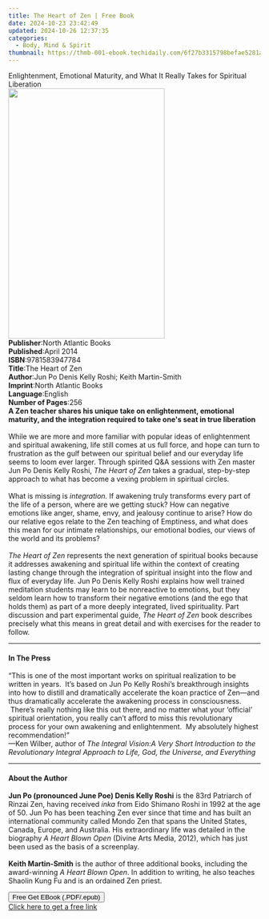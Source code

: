 ```yaml
---
title: The Heart of Zen | Free Book
date: 2024-10-23 23:42:49
updated: 2024-10-26 12:37:35
categories:
  - Body, Mind & Spirit
thumbnail: https://thmb-001-ebook.techidaily.com/6f27b3315798befae5281a800c2c5a814762c819745119c868042751d6fab2e4.jpg
---
```

<main id="book-container">
  <div class="flex flex-col">
    <div class="book-brief flex-1 py-6 px-4 sm:p-6 md:py-10 md:px-8">
      <!-- brief-->
      <div class="book-brief-main">
        Enlightenment, Emotional Maturity, and What It Really Takes for
        Spiritual Liberation
      </div>
    </div>
    <div
      class="book-meta-info flex-1 grid gap-4 col-start-1 col-end-3 row-start-1 sm:mb-6 sm:grid-cols-4 lg:gap-6 lg:col-start-2 lg:row-end-6 lg:row-span-6 lg:mb-0"
    >
      <div
        class="book-meta-info-left place-content-center mt-4 p-4 text-sm leading-6 col-start-2 col-span-2 dark:text-slate-400"
      >
        <img
          class="w-full h-500 object-cover rounded-lg sm:h-255 sm:col-span-2 lg:col-span-full"
          src="https://img-001-ebook.techidaily.com/4376bee62d3a56c98f62a924e5391f545fa532c4150948e2881800b402b20343.jpg"
          alt=""
          width="312"
          height="500"
        />
      </div>
      <div
        class="book-meta-info-right mt-2 col-start-1 row-start-2 col-span-3 self-center"
      >
        <!-- meta data  -->
        <div class="flex flex-col px-4 md:px-8">
          <div class="flex-1">
            <strong>Publisher</strong>:<span class="px-2"
              >North Atlantic Books</span
            >
          </div>
          <div class="flex-1">
            <strong>Published</strong>:<span class="px-2">April 2014</span>
          </div>
          <div class="flex-1">
            <strong>ISBN</strong>:<span class="px-2">9781583947784</span>
          </div>
          <div class="flex-1">
            <strong>Title</strong>:<span class="px-2">The Heart of Zen</span>
          </div>
          <div class="flex-1">
            <strong>Author</strong>:<span class="px-2"
              >Jun Po Denis Kelly Roshi; Keith Martin-Smith</span
            >
          </div>
          <div class="flex-1">
            <strong>Imprint</strong>:<span class="px-2"
              >North Atlantic Books</span
            >
          </div>
          <div class="flex-1">
            <strong>Language</strong>:<span class="px-2">English</span>
          </div>
          <div class="flex-1">
            <strong>Number of Pages</strong>:<span class="px-2">256</span>
          </div>
        </div>
      </div>
    </div>
    <div class="book-description flex-1 py-6 px-4 sm:p-6 md:py-10 md:px-8">
      <div class="book-description-main">
        <div accordion-content="" id="description">
          <b
            >A Zen teacher shares his unique&nbsp;take on enlightenment,
            emotional maturity, and the integration required to take one's seat
            in true liberation</b
          ><br /><br />While we are more and more familiar with popular ideas of
          enlightenment and spiritual awakening, life still comes at us full
          force, and hope can turn to frustration as the gulf between our
          spiritual belief and our everyday life seems to loom ever larger.
          Through spirited Q&amp;A sessions with Zen master Jun Po Denis Kelly
          Roshi, <i>The Heart of Zen </i>takes a gradual, step-by-step approach
          to what has become a vexing problem in spiritual circles.
          <br /><br />What is missing is <i>integration. </i> If awakening truly
          transforms every part of the life of a person, where are we getting
          stuck? How can negative emotions like anger, shame, envy, and jealousy
          continue to arise? How do our relative egos relate to the Zen teaching
          of Emptiness, and what does this mean for our intimate relationships,
          our emotional bodies, our views of the world and its problems?
          <br /><br /><i>The Heart of Zen </i>represents the next generation of
          spiritual books because it addresses awakening and spiritual life
          within the context of creating lasting change through the integration
          of spiritual insight into the flow and flux of everyday life. Jun Po
          Denis Kelly Roshi explains how well trained meditation students may
          learn to be nonreactive to emotions, but they seldom learn how to
          transform their negative emotions (and the ego that holds them) as
          part of a more deeply integrated, lived spirituality. Part discussion
          and part experimental guide, <i>The Heart of Zen</i> book describes
          precisely what this means in great detail and with exercises for the
          reader to follow.
        </div>
        <div class="accordion-fader"></div>
      </div>
    </div>
    <div class="book-excerpts flex-1 py-6 px-4 sm:p-6 md:py-10 md:px-8">
      <!-- excerpts-->
      <div class="book-excerpts-main">
        <hr />
        <h4 class="placeholder placeholder-heading">
          <span>In The Press</span>
        </h4>
        <p>
          “This is one of the most important works on spiritual realization to
          be written in years. &nbsp;It’s based on Jun Po Kelly Roshi’s
          breakthrough insights into how to distill and dramatically accelerate
          the koan practice of Zen—and thus dramatically accelerate the
          awakening process in consciousness. &nbsp;There’s really nothing like
          this out there, and no matter what your ‘official’ spiritual
          orientation, you really can’t afford to miss this revolutionary
          process for your own awakening and enlightenment. &nbsp;My absolutely
          highest recommendation!”<br />—Ken Wilber, author of&nbsp;<i
            >The Integral Vision:A Very Short Introduction to the Revolutionary
            Integral Approach to Life, God, the Universe, and Everything<br
          /></i>
        </p>
      </div>
    </div>
    <div class="book-about-author flex-1 py-6 px-4 sm:p-6 md:py-10 md:px-8">
      <!-- about author-->
      <div class="book-main-author-main">
        <hr />
        <h4 class="placeholder placeholder-heading">
          <span>About the Author</span>
        </h4>
        <p>
          <b>Jun Po (pronounced June Poe) Denis Kelly Roshi</b> is the 83rd
          Patriarch of Rinzai Zen, having received <i>inka</i> from Eido Shimano
          Roshi in 1992 at the age of 50. Jun Po has been teaching Zen ever
          since that time and has built an international community called Mondo
          Zen that spans the United States, Canada, Europe, and
          Australia.&nbsp;His extraordinary life was detailed in the biography
          <i>A Heart Blown Open</i> (Divine Arts Media, 2012), which has just
          been used as the basis of a screenplay.<br /><br /><b
            >Keith Martin-Smith</b
          >
          is the author of three additional books, including the
          award-winning&nbsp;<i>A Heart Blown Open</i>. In addition to writing,
          he also teaches Shaolin Kung Fu and is an ordained Zen priest.
        </p>
      </div>
    </div>
    <div class="book-free-get flex-1 py-6 px-4 sm:p-6 md:py-10 md:px-8">
      <button
        id="btn-free-get"
        class="bg-blue-500 hover:bg-blue-700 text-white font-bold py-2 px-4 rounded"
      >
        Free Get EBook (.PDF/.epub)
      </button>
      <div id="countdown-display" class="px-2 text-lg mt-2"></div>
      <a
        id="free-link"
        class="hidden bg-blue-500 hover:bg-blue-700 text-white font-bold py-2 px-4 rounded"
        href="https://www.ebooks.com/en-us/book/1483870/the-heart-of-zen/jun-po-denis-kelly-roshi/"
        target="_blank"
        >Click here to get a free link</a
      >
    </div>
    <script>
      let countdownTime = 0;
      let countdownInterval = null;
      document
        .getElementById('btn-free-get')
        .addEventListener('click', startCountdown);
      function startCountdown() {
        countdownTime = new Date().getTime() + 60000 * 3;
        countdownInterval = setInterval(updateCountdown, 1000);
        document.getElementById('btn-free-get').disabled = true;
        document
          .getElementById('btn-free-get')
          .classList.add('bg-gray-500', 'cursor-not-allowed');
      }
      function updateCountdown() {
        let currentTime = new Date().getTime();
        let timeLeft = countdownTime - currentTime;
        let secondsLeft = Math.floor(timeLeft / 1000);
        document.getElementById('countdown-display').innerHTML =
          `Remaining time: ${secondsLeft} seconds.`;
        if (secondsLeft <= 0) {
          clearInterval(countdownInterval);
          document.getElementById('btn-free-get').classList.add('hidden');
          document.getElementById('free-link').classList.remove('hidden');
          document.getElementById('countdown-display').innerHTML = '';
        }
      }
    </script>
  </div>
</main>

